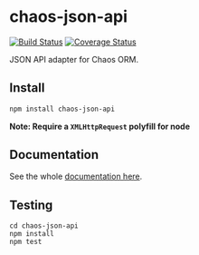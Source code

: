 # chaos-json-api

[![Build Status](https://travis-ci.org/crysalead-js/chaos-json-api.png?branch=master)](https://travis-ci.org/crysalead-js/chaos-json-api)
[![Coverage Status](https://coveralls.io/repos/crysalead-js/chaos-json-api/badge.svg)](https://coveralls.io/r/crysalead-js/chaos-json-api)

JSON API adapter for Chaos ORM.

## Install

```bash
npm install chaos-json-api
```

__Note: Require a `XMLHttpRequest` polyfill for node__

## Documentation

See the whole [documentation here](http://chaos-orm.readthedocs.org/en/latest).

## Testing

```
cd chaos-json-api
npm install
npm test
```
